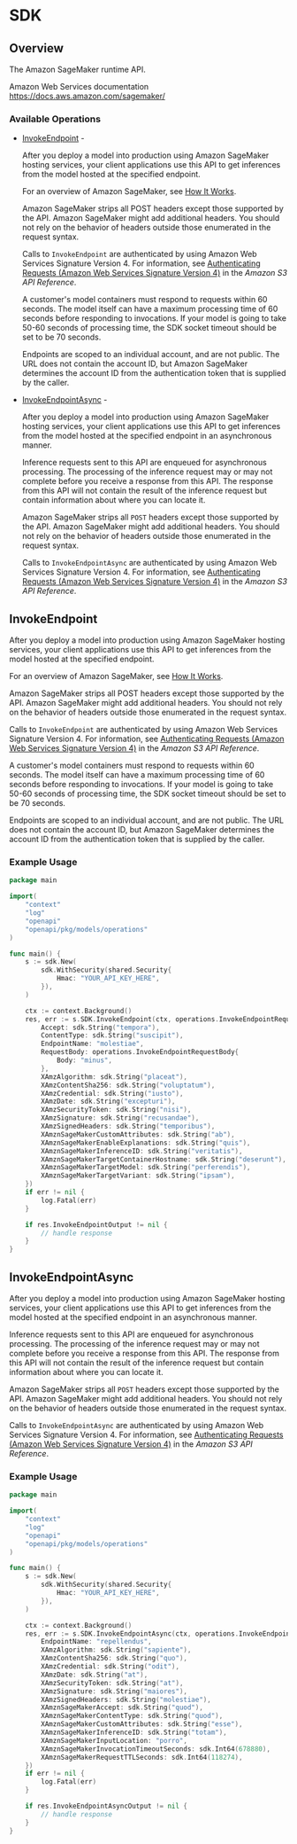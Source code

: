 # SDK

## Overview

 The Amazon SageMaker runtime API. 

Amazon Web Services documentation
<https://docs.aws.amazon.com/sagemaker/>
### Available Operations

* [InvokeEndpoint](#invokeendpoint) - <p>After you deploy a model into production using Amazon SageMaker hosting services, your client applications use this API to get inferences from the model hosted at the specified endpoint. </p> <p>For an overview of Amazon SageMaker, see <a href="https://docs.aws.amazon.com/sagemaker/latest/dg/how-it-works.html">How It Works</a>. </p> <p>Amazon SageMaker strips all POST headers except those supported by the API. Amazon SageMaker might add additional headers. You should not rely on the behavior of headers outside those enumerated in the request syntax. </p> <p>Calls to <code>InvokeEndpoint</code> are authenticated by using Amazon Web Services Signature Version 4. For information, see <a href="https://docs.aws.amazon.com/AmazonS3/latest/API/sig-v4-authenticating-requests.html">Authenticating Requests (Amazon Web Services Signature Version 4)</a> in the <i>Amazon S3 API Reference</i>.</p> <p>A customer's model containers must respond to requests within 60 seconds. The model itself can have a maximum processing time of 60 seconds before responding to invocations. If your model is going to take 50-60 seconds of processing time, the SDK socket timeout should be set to be 70 seconds.</p> <note> <p>Endpoints are scoped to an individual account, and are not public. The URL does not contain the account ID, but Amazon SageMaker determines the account ID from the authentication token that is supplied by the caller.</p> </note>
* [InvokeEndpointAsync](#invokeendpointasync) - <p>After you deploy a model into production using Amazon SageMaker hosting services, your client applications use this API to get inferences from the model hosted at the specified endpoint in an asynchronous manner.</p> <p>Inference requests sent to this API are enqueued for asynchronous processing. The processing of the inference request may or may not complete before you receive a response from this API. The response from this API will not contain the result of the inference request but contain information about where you can locate it.</p> <p>Amazon SageMaker strips all <code>POST</code> headers except those supported by the API. Amazon SageMaker might add additional headers. You should not rely on the behavior of headers outside those enumerated in the request syntax.</p> <p>Calls to <code>InvokeEndpointAsync</code> are authenticated by using Amazon Web Services Signature Version 4. For information, see <a href="https://docs.aws.amazon.com/AmazonS3/latest/API/sig-v4-authenticating-requests.html">Authenticating Requests (Amazon Web Services Signature Version 4)</a> in the <i>Amazon S3 API Reference</i>.</p>

## InvokeEndpoint

<p>After you deploy a model into production using Amazon SageMaker hosting services, your client applications use this API to get inferences from the model hosted at the specified endpoint. </p> <p>For an overview of Amazon SageMaker, see <a href="https://docs.aws.amazon.com/sagemaker/latest/dg/how-it-works.html">How It Works</a>. </p> <p>Amazon SageMaker strips all POST headers except those supported by the API. Amazon SageMaker might add additional headers. You should not rely on the behavior of headers outside those enumerated in the request syntax. </p> <p>Calls to <code>InvokeEndpoint</code> are authenticated by using Amazon Web Services Signature Version 4. For information, see <a href="https://docs.aws.amazon.com/AmazonS3/latest/API/sig-v4-authenticating-requests.html">Authenticating Requests (Amazon Web Services Signature Version 4)</a> in the <i>Amazon S3 API Reference</i>.</p> <p>A customer's model containers must respond to requests within 60 seconds. The model itself can have a maximum processing time of 60 seconds before responding to invocations. If your model is going to take 50-60 seconds of processing time, the SDK socket timeout should be set to be 70 seconds.</p> <note> <p>Endpoints are scoped to an individual account, and are not public. The URL does not contain the account ID, but Amazon SageMaker determines the account ID from the authentication token that is supplied by the caller.</p> </note>

### Example Usage

```go
package main

import(
	"context"
	"log"
	"openapi"
	"openapi/pkg/models/operations"
)

func main() {
    s := sdk.New(
        sdk.WithSecurity(shared.Security{
            Hmac: "YOUR_API_KEY_HERE",
        }),
    )

    ctx := context.Background()
    res, err := s.SDK.InvokeEndpoint(ctx, operations.InvokeEndpointRequest{
        Accept: sdk.String("tempora"),
        ContentType: sdk.String("suscipit"),
        EndpointName: "molestiae",
        RequestBody: operations.InvokeEndpointRequestBody{
            Body: "minus",
        },
        XAmzAlgorithm: sdk.String("placeat"),
        XAmzContentSha256: sdk.String("voluptatum"),
        XAmzCredential: sdk.String("iusto"),
        XAmzDate: sdk.String("excepturi"),
        XAmzSecurityToken: sdk.String("nisi"),
        XAmzSignature: sdk.String("recusandae"),
        XAmzSignedHeaders: sdk.String("temporibus"),
        XAmznSageMakerCustomAttributes: sdk.String("ab"),
        XAmznSageMakerEnableExplanations: sdk.String("quis"),
        XAmznSageMakerInferenceID: sdk.String("veritatis"),
        XAmznSageMakerTargetContainerHostname: sdk.String("deserunt"),
        XAmznSageMakerTargetModel: sdk.String("perferendis"),
        XAmznSageMakerTargetVariant: sdk.String("ipsam"),
    })
    if err != nil {
        log.Fatal(err)
    }

    if res.InvokeEndpointOutput != nil {
        // handle response
    }
}
```

## InvokeEndpointAsync

<p>After you deploy a model into production using Amazon SageMaker hosting services, your client applications use this API to get inferences from the model hosted at the specified endpoint in an asynchronous manner.</p> <p>Inference requests sent to this API are enqueued for asynchronous processing. The processing of the inference request may or may not complete before you receive a response from this API. The response from this API will not contain the result of the inference request but contain information about where you can locate it.</p> <p>Amazon SageMaker strips all <code>POST</code> headers except those supported by the API. Amazon SageMaker might add additional headers. You should not rely on the behavior of headers outside those enumerated in the request syntax.</p> <p>Calls to <code>InvokeEndpointAsync</code> are authenticated by using Amazon Web Services Signature Version 4. For information, see <a href="https://docs.aws.amazon.com/AmazonS3/latest/API/sig-v4-authenticating-requests.html">Authenticating Requests (Amazon Web Services Signature Version 4)</a> in the <i>Amazon S3 API Reference</i>.</p>

### Example Usage

```go
package main

import(
	"context"
	"log"
	"openapi"
	"openapi/pkg/models/operations"
)

func main() {
    s := sdk.New(
        sdk.WithSecurity(shared.Security{
            Hmac: "YOUR_API_KEY_HERE",
        }),
    )

    ctx := context.Background()
    res, err := s.SDK.InvokeEndpointAsync(ctx, operations.InvokeEndpointAsyncRequest{
        EndpointName: "repellendus",
        XAmzAlgorithm: sdk.String("sapiente"),
        XAmzContentSha256: sdk.String("quo"),
        XAmzCredential: sdk.String("odit"),
        XAmzDate: sdk.String("at"),
        XAmzSecurityToken: sdk.String("at"),
        XAmzSignature: sdk.String("maiores"),
        XAmzSignedHeaders: sdk.String("molestiae"),
        XAmznSageMakerAccept: sdk.String("quod"),
        XAmznSageMakerContentType: sdk.String("quod"),
        XAmznSageMakerCustomAttributes: sdk.String("esse"),
        XAmznSageMakerInferenceID: sdk.String("totam"),
        XAmznSageMakerInputLocation: "porro",
        XAmznSageMakerInvocationTimeoutSeconds: sdk.Int64(678880),
        XAmznSageMakerRequestTTLSeconds: sdk.Int64(118274),
    })
    if err != nil {
        log.Fatal(err)
    }

    if res.InvokeEndpointAsyncOutput != nil {
        // handle response
    }
}
```
